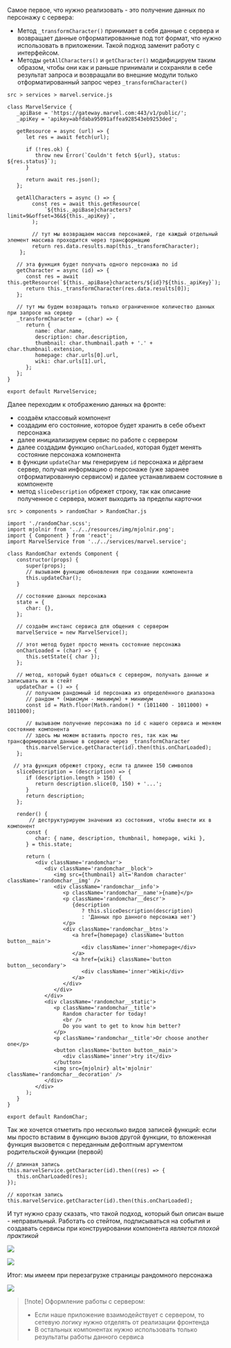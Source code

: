 
Самое первое, что нужно реализовать - это получение данных по персонажу с сервера:
- Метод `_transformCharacter()` принимает в себя данные с сервера и возвращает данные отформатированные под тот формат, что нужно использовать в приложении. Такой подход заменит работу с интерфейсом.
- Методы `getAllCharacters()` и `getCharacter()` модифицируем таким образом, чтобы они как и раньше принимали и сохраняли в себе результат запроса и возвращали во внешние модули только отформатированный запрос через `_transformCharacter()`

`src > services > marvel.service.js`
```JS
class MarvelService {  
   _apiBase = 'https://gateway.marvel.com:443/v1/public/';  
   _apiKey = 'apikey=abfdaba95091affea928543eb9253ded';  
  
   getResource = async (url) => {  
      let res = await fetch(url);  
  
      if (!res.ok) {  
         throw new Error(`Couldn't fetch ${url}, status: ${res.status}`);  
      }  
  
      return await res.json();  
   };  
  
   getAllCharacters = async () => {
		const res = await this.getResource(
			`${this._apiBase}characters?limit=9&offset=36&${this._apiKey}`,
		);

		// тут мы возвращаем массив персонажей, где каждый отдельный элемент массива проходится через трансформацию
		return res.data.results.map(this._transformCharacter);
	};
  
   // эта функция будет получать одного персонажа по id  
   getCharacter = async (id) => {  
      const res = await this.getResource(`${this._apiBase}characters/${id}?${this._apiKey}`);  
      return this._transformCharacter(res.data.results[0]);  
   };  
  
   // тут мы будем возвращать только ограниченное количество данных при запросе на сервер  
   _transformCharacter = (char) => {  
      return {  
         name: char.name,  
         description: char.description,  
         thumbnail: char.thumbnail.path + '.' + char.thumbnail.extension,  
         homepage: char.urls[0].url,  
         wiki: char.urls[1].url,  
      };  
   };  
}  
  
export default MarvelService;
```

Далее переходим к отображению данных на фронте:
- создаём классовый компонент
- создадим его состояние, которое будет хранить в себе объект персонажа
- далее инициализируем сервис по работе с сервером
- далее создадим функцию `onCharLoaded`, которая будет менять состояние персонажа компонента
- в функции `updateChar` мы генерируем `id` персонажа и дёргаем сервер, получая информацию о персонаже (уже заранее отформатированную сервисом) и далее устанавливаем состояние в компоненте
- метод `sliceDescription` обрежет строку, так как описание полученное с сервера, может выходить за пределы карточки

`src > components > randomChar > RandomChar.js`
```JS
import './randomChar.scss';  
import mjolnir from '../../resources/img/mjolnir.png';  
import { Component } from 'react';  
import MarvelService from '../../services/marvel.service';  
  
class RandomChar extends Component {  
   constructor(props) {  
      super(props);  
      // вызываем функцию обновления при создании компонента  
      this.updateChar();  
   }  
  
   // состояние данных персонажа  
   state = {  
      char: {},  
   };  
  
   // создаём инстанс сервиса для общения с сервером  
   marvelService = new MarvelService();  
  
   // этот метод будет просто менять состояние персонажа  
   onCharLoaded = (char) => {  
      this.setState({ char });  
   };  
  
   // метод, который будет общаться с сервером, получать данные и записывать их в стейт  
   updateChar = () => {  
      // получаем рандомный id персонажа из определённого диапазона  
      // рандом * (маисмум - минимум) + минимум      
      const id = Math.floor(Math.random() * (1011400 - 1011000) + 1011000);  
  
      // вызываем получение персонажа по id с нашего сервиса и меняем состояние компонента  
      // здесь мы можем вставить просто res, так как мы трансформировали данные в сервисе через _transformCharacter      
      this.marvelService.getCharacter(id).then(this.onCharLoaded);  
   };  
   
  // эта функция обрежет строку, если та длинее 150 символов
   sliceDescription = (description) => {  
      if (description.length > 150) {  
         return description.slice(0, 150) + '...';  
      }  
      return description;  
   };  
  
   render() {  
	   // деструктурируем значения из состояния, чтобы внести их в компонент
      const {  
         char: { name, description, thumbnail, homepage, wiki },  
      } = this.state;  
  
      return (  
         <div className='randomchar'>  
            <div className='randomchar__block'>  
               <img src={thumbnail} alt='Random character' className='randomchar__img' />  
               <div className='randomchar__info'>  
                  <p className='randomchar__name'>{name}</p>  
                  <p className='randomchar__descr'>  
                     {description  
                        ? this.sliceDescription(description)  
                        : 'Данных про данного персонажа нет'}  
                  </p>  
                  <div className='randomchar__btns'>  
                     <a href={homepage} className='button button__main'>  
                        <div className='inner'>homepage</div>  
                     </a>  
                     <a href={wiki} className='button button__secondary'>  
                        <div className='inner'>Wiki</div>  
                     </a>  
                  </div>  
               </div>  
            </div>  
            <div className='randomchar__static'>  
               <p className='randomchar__title'>  
                  Random character for today!  
                  <br />  
                  Do you want to get to know him better?  
               </p>  
               <p className='randomchar__title'>Or choose another one</p>  
               <button className='button button__main'>  
                  <div className='inner'>try it</div>  
               </button>  
               <img src={mjolnir} alt='mjolnir' className='randomchar__decoration' />  
            </div>  
         </div>  
      );  
   }  
}  
  
export default RandomChar;
```

Так же хочется отметить про несколько видов записей функций: если мы просто вставим в функцию вызов другой функции, то вложенная функция вызовется с переданным дефолтным аргументом родительской функции (первой)

```JS
// длинная запись
this.marvelService.getCharacter(id).then((res) => {  
   this.onCharLoaded(res);  
});

// короткая запись
this.marvelService.getCharacter(id).then(this.onCharLoaded);
```

И тут нужно сразу сказать, что такой подход, который был описан выше - неправильный. Работать со стейтом, подписываться на события и создавать сервисы при конструировании компонента *является плохой практикой*

![](_png/Pasted%20image%2020230302174723.png)

![](_png/Pasted%20image%2020230302174633.png)

Итог: мы имеем при перезагрузке страницы рандомного персонажа

![](_png/Pasted%20image%2020230302183505.png)

>[!note] Оформление работы с сервером:
> - Если наше приложение взаимодействует с сервером, то сетевую логику нужно отделять от реализации фронтенда
> - В остальных компонентах нужно использовать только результаты работы данного сервиса 